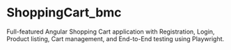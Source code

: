 # ShoppingCart_bmc
Full-featured Angular Shopping Cart application with Registration, Login, Product listing, Cart management, and End-to-End testing using Playwright.
